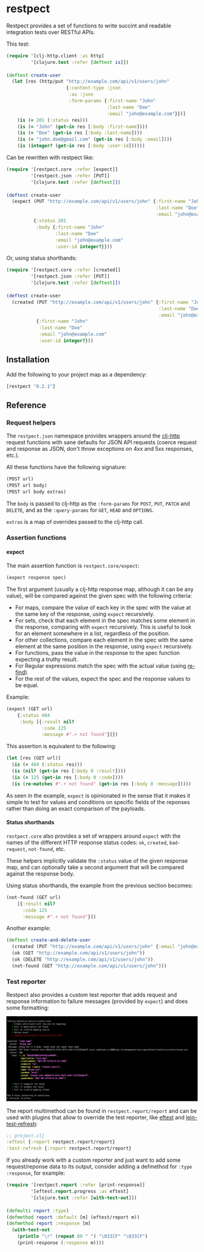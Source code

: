 # restpect

Restpect provides a set of functions to write succint and readable
integration tests over RESTful APIs.

This test:

```clojure
(require '[clj-http.client :as http]
         '[clojure.test :refer [deftest is]])

(deftest create-user
  (let [res (http/put "http://example.com/api/v1/users/john"
                      {:content-type :json
                       :as :json
                       :form-params {:first-name "John"
                                     :last-name "Doe"
                                     :email "john@example.com"}})]
    (is (= 201 (:status res)))
    (is (= "John" (get-in res [:body :first-name])))
    (is (= "Doe" (get-in res [:body :last-name])))
    (is (= "john.doe@gmail.com" (get-in res [:body :email])))
    (is (integer? (get-in res [:body :user-id])))))
```

Can be rewritten with restpect like:

``` clojure
(require '[restpect.core :refer [expect]]
         '[restpect.json :refer [PUT]]
         '[clojure.test :refer [deftest]])

(deftest create-user
  (expect (PUT "http://example.com/api/v1/users/john" {:first-name "John"
                                                       :last-name "Doe"
                                                       :email "john@example.com"})
          {:status 201
           :body {:first-name "John"
                  :last-name "Doe"
                  :email "john@example.com"
                  :user-id integer?}}))
```

Or, using status shorthands:

``` clojure
(require '[restpect.core :refer [created]]
         '[restpect.json :refer [PUT]]
         '[clojure.test :refer [deftest]])

(deftest create-user
  (created (PUT "http://example.com/api/v1/users/john" {:first-name "John"
                                                        :last-name "Doe"
                                                        :email "john@example.com"})
           {:first-name "John"
            :last-name "Doe"
            :email "john@example.com"
            :user-id integer?}))
```

## Installation

Add the following to your project map as a dependency:

```clojure
[restpect "0.2.1"]
```

## Reference
### Request helpers
The `restpect.json` namespace provides wrappers around the [clj-http](https://github.com/dakrone/clj-http)
request functions with sane defaults for JSON API requests (coerce request and
response as JSON, don't throw exceptions on 4xx and 5xx responses, etc.).

All these functions have the following signature:

``` clojure
(POST url)
(POST url body)
(POST url body extras)
```

The `body` is passed to clj-http as the `:form-params` for `POST`, `PUT`, `PATCH`
and `DELETE`, and as the `:query-params` for `GET`, `HEAD` and `OPTIONS`.

`extras` is a map of overrides passed to the clj-http call.

### Assertion functions

#### expect
The main assertion function is `restpect.core/expect`:

``` clojure
(expect response spec)
```

The first argument (usually a clj-http response map, although it can be
any value), will be compared against the given spec with the following criteria:

* For maps, compare the value of each key in the spec with the value at the same key
of the response, using `expect` recursively.
* For sets, check that each element in the spec matches some element in the response,
comparing with `expect` recursively. This is useful to look for an element somewhere
in a list, regardless of the position.
* For other collections, compare each element in the spec with the same element at the
same position in the response, using `expect` recursively.
* For functions, pass the value in the response to the spec function expecting a
truthy result.
* For Regular expressions match the spec with the actual value (using [re-find](https://clojuredocs.org/clojure.core/re-find)).
* For the rest of the values, expect the spec and the response values to be equal.

Example:

``` clojure
(expect (GET url)
    {:status 404
     :body [{:result nil?
             :code 125
             :message #".+ not found"}]})
```

This assertion is equivalent to the following:

``` clojure
(let [res (GET url)]
  (is (= 404 (:status res)))
  (is (nil? (get-in res [:body 0 :result])))
  (is (= 125 (get-in res [:body 0 :code])))
  (is (re-matches #".+ not found" (get-in res [:body 0 :message]))))
```

As seen in the example, `expect` is opinionated in the sense that it makes it
simple to test for values and conditions on specific fields of the reponses
rather than doing an exact comparison of the payloads.

#### Status shorthands
`restpect.core` also provides a set of wrappers around `expect` with the
names of the different HTTP response status codes: `ok`, `created`, `bad-request`,
`not-found`, etc.

These helpers implicitly validate the `:status` value of the given response map,
and can optionally take a second argument that will be compared against the
response body.

Using status shorthands, the example from the previous section becomes:

``` clojure
(not-found (GET url)
    [{:result nil?
      :code 125
      :message #".+ not found"}])
```

Another example:

``` clojure
(deftest create-and-delete-user
  (created (PUT "http://example.com/api/v1/users/john" {:email "john@example.com"}))
  (ok (GET "http://example.com/api/v1/users/john"))
  (ok (DELETE "http://example.com/api/v1/users/john"))
  (not-found (GET "http://example.com/api/v1/users/john")))
```

### Test reporter

Restpect also provides a custom test reporter that adds request and response
information to failure messages (provided by `expect`) and does some formatting:

![example report](report.png)

The report multimethod can be found in `restpect.report/report` and can be used
with plugins that allow to override the test reporter, like
[eftest](https://github.com/weavejester/eftest)
and [lein-test-refresh](https://github.com/jakemcc/lein-test-refresh):

``` clojure
;; project.clj
:eftest {:report restpect.report/report}
:test-refresh {:report restpect.report/report}
```

If you already work with a custom reporter and just want to add some
request/reponse data to its output, consider adding a defmethod for
`:type :response`, for example:

``` clojure
(require '[restpect.report :refer [print-response]]
         '[eftest.report.progress :as eftest]
         '[clojure.test :refer [with-test-out]])

(defmulti report :type)
(defmethod report :default [m] (eftest/report m))
(defmethod report :response [m]
  (with-test-out
    (println "\r" (repeat 80 " ") "\033[F" "\033[F")
    (print-response (:response m))))
```
